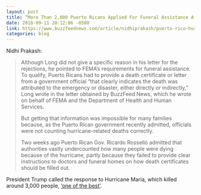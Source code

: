```yaml
---
layout: post
title: “More Than 2,000 Puerto Ricans Applied For Funeral Assistance After Hurricane Maria. FEMA Approved Just 75.”
date: 2018-09-11 20:12:06 -0500
link: https://www.buzzfeednews.com/article/nidhiprakash/puerto-rico-hurricane-funeral-assistance-fema
categories: blog
---
```

Nidhi Prakash:

>Although Long did not give a specific reason in his letter for the rejections, he pointed to FEMA’s requirements for funeral assistance. To qualify, Puerto Ricans had to provide a death certificate or letter from a government official “that clearly indicates the death was attributed to the emergency or disaster, either directly or indirectly,” Long wrote in the letter obtained by BuzzFeed News, which he wrote on behalf of FEMA and the Department of Health and Human Services.
>
>But getting that information was impossible for many families because, as the Puerto Rican government recently admitted, officials were not counting hurricane-related deaths correctly.
>
>Two weeks ago Puerto Rican Gov. Ricardo Rosselló admitted that authorities vastly undercounted how many people were dying because of the hurricane, partly because they failed to provide clear instructions to doctors and funeral homes on how death certificates should be filled out.

President Trump called the response to Hurricane Maria, which killed around 3,000 people, [‘one of the best’](https://www.nytimes.com/2018/09/11/us/trump-puerto-rico-maria-response.html).